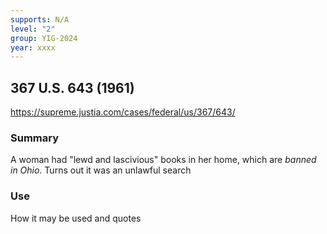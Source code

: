 ```yaml
---
supports: N/A
level: "2"
group: YIG-2024
year: xxxx
---
```

## 367 U.S. 643 (1961)

https://supreme.justia.com/cases/federal/us/367/643/

### Summary

A woman had "lewd and lascivious" books in her home, which are *banned in Ohio.* Turns out it was an unlawful search

### Use

How it may be used and quotes